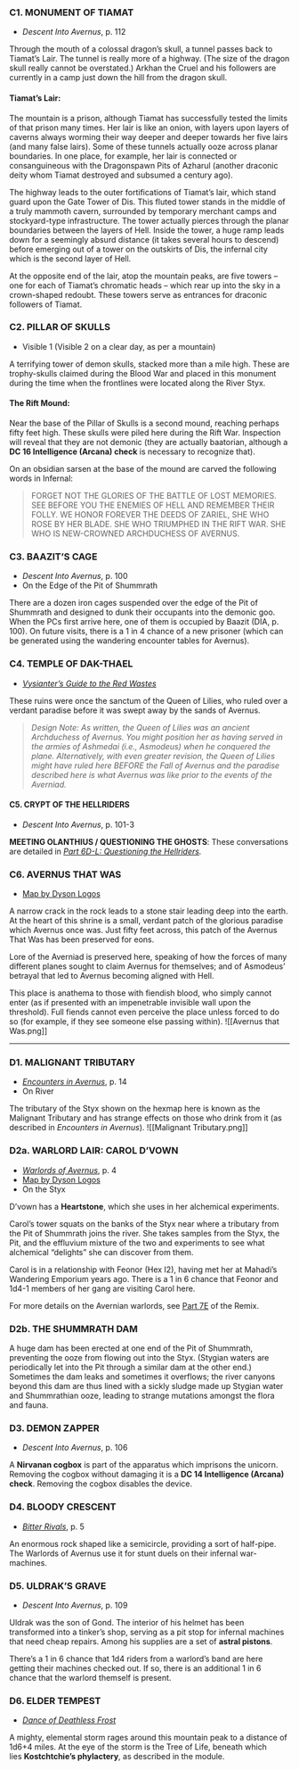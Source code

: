 ### C1. MONUMENT OF TIAMAT  
-   _Descent Into Avernus_, p. 112

Through the mouth of a colossal dragon’s skull, a tunnel passes back to Tiamat’s Lair. The tunnel is really more of a highway. (The size of the dragon skull really cannot be overstated.) Arkhan the Cruel and his followers are currently in a camp just down the hill from the dragon skull.

#### Tiamat’s Lair: 
The mountain is a prison, although Tiamat has successfully tested the limits of that prison many times. Her lair is like an onion, with layers upon layers of caverns always worming their way deeper and deeper towards her five lairs (and many false lairs). Some of these tunnels actually ooze across planar boundaries. In one place, for example, her lair is connected or consanguineous with the Dragonspawn Pits of Azharul (another draconic deity whom Tiamat destroyed and subsumed a century ago).

The highway leads to the outer fortifications of Tiamat’s lair, which stand guard upon the Gate Tower of Dis. This fluted tower stands in the middle of a truly mammoth cavern, surrounded by temporary merchant camps and stockyard-type infrastructure. The tower actually pierces through the planar boundaries between the layers of Hell. Inside the tower, a huge ramp leads down for a seemingly absurd distance (it takes several hours to descend) before emerging out of a tower on the outskirts of Dis, the infernal city which is the second layer of Hell.

At the opposite end of the lair, atop the mountain peaks, are five towers – one for each of Tiamat’s chromatic heads – which rear up into the sky in a crown-shaped redoubt. These towers serve as entrances for draconic followers of Tiamat.

### C2. PILLAR OF SKULLS  
-   Visible 1 (Visible 2 on a clear day, as per a mountain)

A terrifying tower of demon skulls, stacked more than a mile high. These are trophy-skulls claimed during the Blood War and placed in this monument during the time when the frontlines were located along the River Styx.

#### The Rift Mound: 
Near the base of the Pillar of Skulls is a second mound, reaching perhaps fifty feet high. These skulls were piled here during the Rift War. Inspection will reveal that they are not demonic (they are actually baatorian, although a **DC 16 Intelligence (Arcana) check** is necessary to recognize that).

On an obsidian sarsen at the base of the mound are carved the following words in Infernal:

> FORGET NOT THE GLORIES OF THE BATTLE OF LOST MEMORIES. SEE BEFORE YOU THE ENEMIES OF HELL AND REMEMBER THEIR FOLLY. WE HONOR FOREVER THE DEEDS OF ZARIEL, SHE WHO ROSE BY HER BLADE. SHE WHO TRIUMPHED IN THE RIFT WAR. SHE WHO IS NEW-CROWNED ARCHDUCHESS OF AVERNUS.

### C3. BAAZIT’S CAGE  
-   _Descent Into Avernus_, p. 100
-   On the Edge of the Pit of Shummrath

There are a dozen iron cages suspended over the edge of the Pit of Shummrath and designed to dunk their occupants into the demonic goo. When the PCs first arrive here, one of them is occupied by Baazit (DIA, p. 100). On future visits, there is a 1 in 4 chance of a new prisoner (which can be generated using the wandering encounter tables for Avernus).

### C4. TEMPLE OF DAK-THAEL  
-   [_Vysianter’s Guide to the Red Wastes_](https://www.drivethrurpg.com/product/348937/Vysianters-Guide-to-the-Red-Wastes-of-Avernus?affiliate_id=81207)

These ruins were once the sanctum of the Queen of Lilies, who ruled over a verdant paradise before it was swept away by the sands of Avernus.

> _Design Note: As written, the Queen of Lilies was an ancient Archduchess of Avernus. You might position her as having served in the armies of Ashmedai (i.e., Asmodeus) when he conquered the plane. Alternatively, with even greater revision, the Queen of Lilies might have ruled here BEFORE the Fall of Avernus and the paradise described here is what Avernus was like prior to the events of the Averniad._

#### C5. CRYPT OF THE HELLRIDERS  
-   _Descent Into Avernus_, p. 101-3

**MEETING OLANTHIUS / QUESTIONING THE GHOSTS**: These conversations are detailed in [_Part 6D-L: Questioning the Hellriders_](https://thealexandrian.net/wordpress/46059/roleplaying-games/remixing-avernus-part-6d-l-questioning-the-hellriders)_._

### C6. AVERNUS THAT WAS  
-   [Map by Dyson Logos](https://dysonlogos.blog/2019/08/03/diadem/)

A narrow crack in the rock leads to a stone stair leading deep into the earth. At the heart of this shrine is a small, verdant patch of the glorious paradise which Avernus once was. Just fifty feet across, this patch of the Avernus That Was has been preserved for eons.

Lore of the Averniad is preserved here, speaking of how the forces of many different planes sought to claim Avernus for themselves; and of Asmodeus’ betrayal that led to Avernus becoming aligned with Hell.

This place is anathema to those with fiendish blood, who simply cannot enter (as if presented with an impenetrable invisible wall upon the threshold). Full fiends cannot even perceive the place unless forced to do so (for example, if they see someone else passing within).
![[Avernus that Was.png]]

---

### D1. MALIGNANT TRIBUTARY  
-   [_Encounters in Avernus_](https://www.dmsguild.com/product/289061/Encounters-in-Avernus?affiliate_id=81207), p. 14
-   On River

The tributary of the Styx shown on the hexmap here is known as the Malignant Tributary and has strange effects on those who drink from it (as described in _Encounters in Avernus_).
![[Malignant Tributary.png]]

### D2a. WARLORD LAIR: CAROL D’VOWN  
-   [_Warlords of Avernus_](https://www.dmsguild.com/product/297172/Warlords-of-Avernus?affiliate_id=81207), p. 4
-   [Map by Dyson Logos](https://dysonlogos.blog/2020/02/06/isopillar/)
-   On the Styx

D’vown has a **Heartstone**, which she uses in her alchemical experiments.

Carol’s tower squats on the banks of the Styx near where a tributary from the Pit of Shummrath joins the river. She takes samples from the Styx, the Pit, and the effluvium mixture of the two and experiments to see what alchemical “delights” she can discover from them.

Carol is in a relationship with Feonor (Hex I2), having met her at Mahadi’s Wandering Emporium years ago. There is a 1 in 6 chance that Feonor and 1d4-1 members of her gang are visiting Carol here.

For more details on the Avernian warlords, see [Part 7E](https://thealexandrian.net/wordpress/46667/roleplaying-games/remixing-avernus-part-7f-warlords-of-avernus) of the Remix.

### D2b. THE SHUMMRATH DAM  

A huge dam has been erected at one end of the Pit of Shummrath, preventing the ooze from flowing out into the Styx. (Stygian waters are periodically let into the Pit through a similar dam at the other end.) Sometimes the dam leaks and sometimes it overflows; the river canyons beyond this dam are thus lined with a sickly sludge made up Stygian water and Shummrathian ooze, leading to strange mutations amongst the flora and fauna.

### D3. DEMON ZAPPER  
-   _Descent Into Avernus_, p. 106

A **Nirvanan cogbox** is part of the apparatus which imprisons the unicorn. Removing the cogbox without damaging it is a **DC 14 Intelligence (Arcana) check**. Removing the cogbox disables the device.

### D4. BLOODY CRESCENT  
-   [_Bitter Rivals_](https://www.dmsguild.com/product/303705/Bitter-Rivals--an-Eventyr-Games-adventure-for-Baldurs-Gate-Descent-into-Avernus?affiliate_id=81207), p. 5

An enormous rock shaped like a semicircle, providing a sort of half-pipe. The Warlords of Avernus use it for stunt duels on their infernal war-machines.

### D5. ULDRAK’S GRAVE  
-   _Descent Into Avernus_, p. 109

Uldrak was the son of Gond. The interior of his helmet has been transformed into a tinker’s shop, serving as a pit stop for infernal machines that need cheap repairs. Among his supplies are a set of **astral pistons**.

There’s a 1 in 6 chance that 1d4 riders from a warlord’s band are here getting their machines checked out. If so, there is an additional 1 in 6 chance that the warlord themself is present.

### D6. ELDER TEMPEST 
-   [_Dance of Deathless Frost_](https://www.dmsguild.com/product/293787/Dance-of-the-Deathless-Frost?affiliate_id=81207)

A mighty, elemental storm rages around this mountain peak to a distance of 1d6+4 miles. At the eye of the storm is the Tree of Life, beneath which lies **Kostchtchie’s phylactery**, as described in the module.

